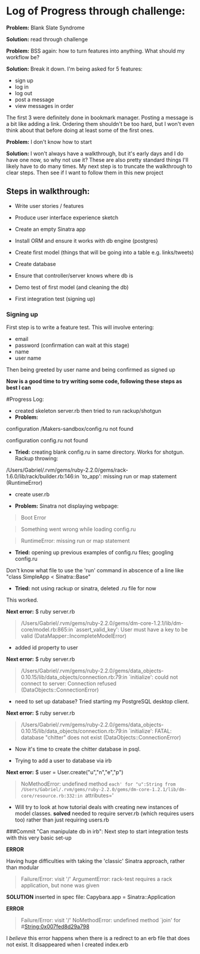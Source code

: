 # Log of Progress through challenge:

**Problem:** Blank Slate Syndrome

**Solution:** read through challenge

**Problem:** BSS again: how to turn features into anything. What should my workflow be?

**Solution:** Break it down. I'm being asked for 5 features:
- sign up
- log in
- log out
- post a message
- view messages in order

The first 3 were definitely done in bookmark manager. Posting a message is a bit like adding a link. Ordering them shouldn't be too hard, but I won't even think about that before doing at least some of the first ones.

**Problem:** I don't know how to start

**Solution:** I won't always have a walkthrough, but it's early days and I do have one now, so why not use it? These are also pretty standard things I'll likely have to do many times. My next step is to truncate the walkthrough to clear steps. Then see if I want to follow them in this new project


## Steps in walkthrough:

- Write user stories / features
- Produce user interface experience sketch

- Create an empty Sinatra app
- Install ORM and ensure it works with db engine (postgres)

- Create first model (things that will be going into a table e.g. links/tweets)

- Create database

- Ensure that controller/server knows where db is

- Demo test of first model (and cleaning the db)

- First integration test (signing up)


### Signing up

First step is to write a feature test. This will involve entering:
- email
- password (confirmation can wait at this stage)
- name
- user name

Then being greeted by user name and being confirmed as signed up

**Now is a good time to try writing some code, following these steps as best I can**

#Progress Log:

- created skeleton server.rb then tried to run rackup/shotgun
- **Problem:**

configuration /Makers-sandbox/config.ru not found

configuration config.ru not found

- **Tried:** creating blank config.ru in same directory. Works for shotgun. Rackup throwing:

/Users/Gabriel/.rvm/gems/ruby-2.2.0/gems/rack-1.6.0/lib/rack/builder.rb:146:in `to_app': missing run or map statement (RuntimeError)

- create user.rb

- **Problem:** Sinatra not displaying webpage:

> Boot Error

> Something went wrong while loading config.ru

> RuntimeError: missing run or map statement


- **Tried:** opening up previous examples of config.ru files; googling config.ru

Don't know what file to use the 'run' command in abscence of a line like "class SimpleApp < Sinatra::Base"

- **Tried:** not using rackup or sinatra, deleted .ru file for now

This worked.

**Next error:** $ ruby server.rb
> /Users/Gabriel/.rvm/gems/ruby-2.2.0/gems/dm-core-1.2.1/lib/dm-core/model.rb:865:in `assert_valid_key': User must have a key to be valid (DataMapper::IncompleteModelError)

- added id property to user

**Next error:** $ ruby server.rb

> /Users/Gabriel/.rvm/gems/ruby-2.2.0/gems/data_objects-0.10.15/lib/data_objects/connection.rb:79:in `initialize': could not connect to server: Connection refused (DataObjects::ConnectionError)

- need to set up database? Tried starting my PostgreSQL desktop client.

**Next error:** $ ruby server.rb

> /Users/Gabriel/.rvm/gems/ruby-2.2.0/gems/data_objects-0.10.15/lib/data_objects/connection.rb:79:in `initialize': FATAL:  database "chitter" does not exist (DataObjects::ConnectionError)

- Now it's time to create the chitter database in psql.

- Trying to add a user to database via irb

**Next error:** $ user = User.create("u","n","e","p")

> NoMethodError: undefined method `each' for "u":String from /Users/Gabriel/.rvm/gems/ruby-2.2.0/gems/dm-core-1.2.1/lib/dm-core/resource.rb:332:in `attributes='

- Will try to look at how tutorial deals with creating new instances of model classes. **solved** needed to require server.rb (which requires users too) rather than just requiring users.rb

###Commit
"Can manipulate db in irb": Next step to start integration tests with this very basic set-up

**ERROR**

Having huge difficulties with taking the 'classic' Sinatra approach, rather than modular

>Failure/Error: visit '/'
>ArgumentError:
>rack-test requires a rack application, but none was given

**SOLUTION**
inserted in spec file: Capybara.app = Sinatra::Application

**ERROR**

>Failure/Error: visit '/'
>NoMethodError: undefined method `join' for #<String:0x007fed8d29a798>

I *believe* this error happens when there is a redirect to an erb file that does not exist. It disappeared when I created index.erb